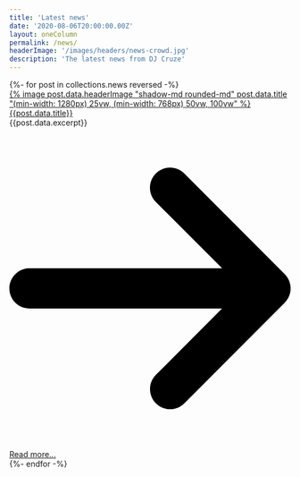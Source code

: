 ```yaml
---
title: 'Latest news'
date: '2020-08-06T20:00:00.00Z'
layout: oneColumn
permalink: /news/
headerImage: '/images/headers/news-crowd.jpg'
description: 'The latest news from DJ Cruze'
---
```


<div class="w-full">
{%- for post in collections.news reversed -%}

<article class="w-full grid grid-cols-1 md:grid-cols-6 items-start py-2 gap-x-8 gap-y-4 group">
    <div class="col-span-1 md:col-span-2">
        <a class="" href="{{post.url}}">
            {% image post.data.headerImage "shadow-md rounded-md" post.data.title "(min-width: 1280px) 25vw, (min-width: 768px) 50vw, 100vw" %}
        </a>
    </div>
    <div class="col-span-1 md:col-span-4 {{theme.main.text}} space-y-2">
        <a class="font-bold text-2xl group-hover:underline uppercase block" href="{{post.url}}">{{post.data.title}}</a>
        <div class="font-medium text-xl">{{post.data.excerpt}}</div>
        <div class="">
            <a class="font-bold text-lg group-hover:underline uppercase" href="{{post.url}}">
                <svg xmlns="http://www.w3.org/2000/svg" viewBox="0 0 448 512" class="w-5 h-5 fill-current inline-block align-middle"><!--! Font Awesome Pro 6.2.1 by @fontawesome - https://fontawesome.com License - https://fontawesome.com/license (Commercial License) Copyright 2022 Fonticons, Inc. --><path d="M438.6 278.6c12.5-12.5 12.5-32.8 0-45.3l-160-160c-12.5-12.5-32.8-12.5-45.3 0s-12.5 32.8 0 45.3L338.8 224 32 224c-17.7 0-32 14.3-32 32s14.3 32 32 32l306.7 0L233.4 393.4c-12.5 12.5-12.5 32.8 0 45.3s32.8 12.5 45.3 0l160-160z"/></svg>
                <span class="align-middle">Read more...</span>
            </a>
        </div>
    </div>
</article>
{%- endfor -%}
</div>
